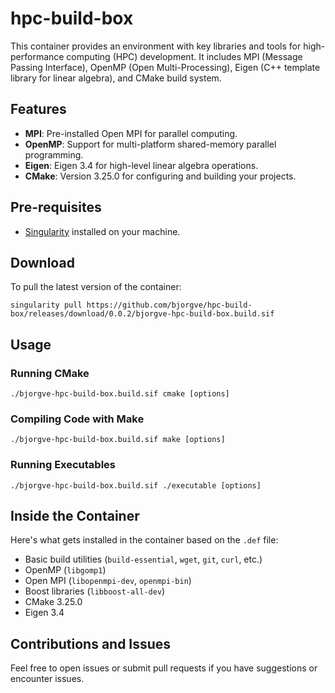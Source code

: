 # hpc-build-box

This container provides an environment with key libraries and tools for high-performance computing (HPC) development. It includes MPI (Message Passing Interface), OpenMP (Open Multi-Processing), Eigen (C++ template library for linear algebra), and CMake build system.

## Features

- **MPI**: Pre-installed Open MPI for parallel computing.
- **OpenMP**: Support for multi-platform shared-memory parallel programming.
- **Eigen**: Eigen 3.4 for high-level linear algebra operations.
- **CMake**: Version 3.25.0 for configuring and building your projects.

## Pre-requisites

- [Singularity](https://sylabs.io/guides/3.7/user-guide/quick_start.html) installed on your machine.

## Download 

To pull the latest version of the container:

```
singularity pull https://github.com/bjorgve/hpc-build-box/releases/download/0.0.2/bjorgve-hpc-build-box.build.sif
```

## Usage

### Running CMake

```
./bjorgve-hpc-build-box.build.sif cmake [options]
```

### Compiling Code with Make

```
./bjorgve-hpc-build-box.build.sif make [options]
```

### Running Executables

```
./bjorgve-hpc-build-box.build.sif ./executable [options]
```

## Inside the Container

Here's what gets installed in the container based on the `.def` file:

- Basic build utilities (`build-essential`, `wget`, `git`, `curl`, etc.)
- OpenMP (`libgomp1`)
- Open MPI (`libopenmpi-dev`, `openmpi-bin`)
- Boost libraries (`libboost-all-dev`)
- CMake 3.25.0
- Eigen 3.4

## Contributions and Issues

Feel free to open issues or submit pull requests if you have suggestions or encounter issues.
